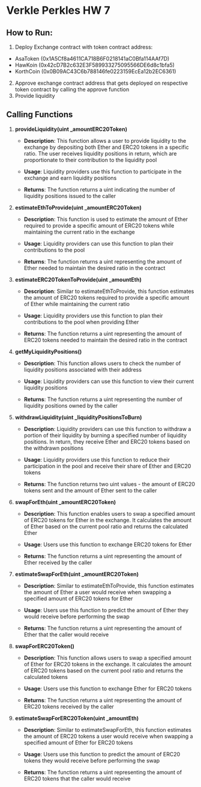 # Verkle Perkles HW 7

## How to Run:
1. Deploy Exchange contract with token contract address:
  * AsaToken (0x1A5Cf8a4611CA718B6F0218141aC0Bfa114AAf7D)
  * HawKoin (0x42cD7B2c632E3F589933275095566DE6d8c1bfa5)
  * KorthCoin (0x0B09AC43C6b788146fe0223159EcEa12b2EC6361)
2. Approve exchange contract address that gets deployed on respective token contract by calling the approve function
3. Provide liquidity

## Calling Functions

1. **provideLiquidity(uint _amountERC20Token)**

   - **Description**: This function allows a user to provide liquidity to the exchange by depositing both Ether and ERC20 tokens in a specific ratio. The user receives liquidity positions in return, which are proportionate to their contribution to the liquidity pool

   - **Usage**: Liquidity providers use this function to participate in the exchange and earn liquidity positions

   - **Returns**: The function returns a uint indicating the number of liquidity positions issued to the caller

2. **estimateEthToProvide(uint _amountERC20Token)**

   - **Description**: This function is used to estimate the amount of Ether required to provide a specific amount of ERC20 tokens while maintaining the current ratio in the exchange

   - **Usage**: Liquidity providers can use this function to plan their contributions to the pool

   - **Returns**: The function returns a uint representing the amount of Ether needed to maintain the desired ratio in the contract

3. **estimateERC20TokenToProvide(uint _amountEth)**

   - **Description**: Similar to estimateEthToProvide, this function estimates the amount of ERC20 tokens required to provide a specific amount of Ether while maintaining the current ratio

   - **Usage**: Liquidity providers use this function to plan their contributions to the pool when providing Ether

   - **Returns**: The function returns a uint representing the amount of ERC20 tokens needed to maintain the desired ratio in the contract

4. **getMyLiquidityPositions()**

   - **Description**: This function allows users to check the number of liquidity positions associated with their address

   - **Usage**: Liquidity providers can use this function to view their current liquidity positions

   - **Returns**: The function returns a uint representing the number of liquidity positions owned by the caller

5. **withdrawLiquidity(uint _liquidityPositionsToBurn)**

   - **Description**: Liquidity providers can use this function to withdraw a portion of their liquidity by burning a specified number of liquidity positions. In return, they receive Ether and ERC20 tokens based on the withdrawn positions

   - **Usage**: Liquidity providers use this function to reduce their participation in the pool and receive their share of Ether and ERC20 tokens

   - **Returns**: The function returns two uint values - the amount of ERC20 tokens sent and the amount of Ether sent to the caller

6. **swapForEth(uint _amountERC20Token)**

   - **Description**: This function enables users to swap a specified amount of ERC20 tokens for Ether in the exchange. It calculates the amount of Ether based on the current pool ratio and returns the calculated Ether

   - **Usage**: Users use this function to exchange ERC20 tokens for Ether

   - **Returns**: The function returns a uint representing the amount of Ether received by the caller

7. **estimateSwapForEth(uint _amountERC20Token)**

   - **Description**: Similar to estimateEthToProvide, this function estimates the amount of Ether a user would receive when swapping a specified amount of ERC20 tokens for Ether

   - **Usage**: Users use this function to predict the amount of Ether they would receive before performing the swap

   - **Returns**: The function returns a uint representing the amount of Ether that the caller would receive

8. **swapForERC20Token()**

   - **Description**: This function allows users to swap a specified amount of Ether for ERC20 tokens in the exchange. It calculates the amount of ERC20 tokens based on the current pool ratio and returns the calculated tokens

   - **Usage**: Users use this function to exchange Ether for ERC20 tokens

   - **Returns**: The function returns a uint representing the amount of ERC20 tokens received by the caller

9. **estimateSwapForERC20Token(uint _amountEth)**

   - **Description**: Similar to estimateSwapForEth, this function estimates the amount of ERC20 tokens a user would receive when swapping a specified amount of Ether for ERC20 tokens

   - **Usage**: Users use this function to predict the amount of ERC20 tokens they would receive before performing the swap

   - **Returns**: The function returns a uint representing the amount of ERC20 tokens that the caller would receive
